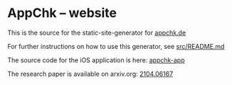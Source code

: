 # AppChk – website

This is the source for the static-site-generator for [appchk.de](https://appchk.de)

For further instructions on how to use this generator, see [src/README.md](src/README.md)

The source code for the iOS application is here: [appchk-app](https://github.com/relikd/appchk-app)

The research paper is available on arxiv.org: [2104.06167](https://arxiv.org/abs/2104.06167)
